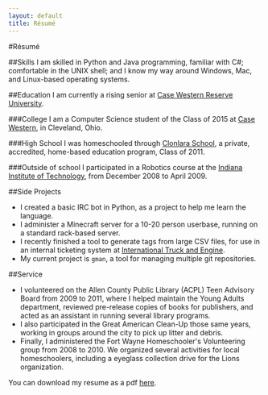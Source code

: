 ```yaml
---
layout: default 
title: Résumé
---
```


#Résumé

##Skills
I am skilled in Python and Java programming, familiar with C#; comfortable in the UNIX shell; and I know my way around Windows, Mac, and Linux-based operating systems.

##Education
I am currently a rising senior at [Case Western Reserve University](http://case.edu/).

###College
I am a Computer Science student of the Class of 2015 at [Case Western](http://case.edu/), in Cleveland, Ohio.

###High School
I was homeschooled through [Clonlara School](http://www.clonlara.org/), a private, accredited, home-based education program, Class of 2011.

###Outside of school
I participated in a Robotics course at the [Indiana Institute of Technology](http://www.indianatech.edu/), from December 2008 to April 2009.

##Side Projects
* I created a basic IRC bot in Python, as a project to help me learn the language.
* I administer a Minecraft server for a 10-20 person userbase, running on a standard rack-based server.
* I recently finished a tool to generate tags from large CSV files, for use in an internal ticketing system at [International Truck and Engine](http://www.internationaltrucks.com/trucks/). 
* My current project is `gman`, a tool for managing multiple git repositories.

##Service
* I volunteered on the Allen County Public Library (ACPL) Teen Advisory Board from 2009 to 2011, where I helped maintain the Young Adults department, reviewed pre-release copies of books for publishers, and acted as an assistant in running several library programs.  
* I also participated in the Great American Clean-Up those same years, working in groups around the city to pick up litter and debris.  
* Finally, I administered the Fort Wayne Homeschooler's Volunteering group from 2008 to 2010.  We organized several activities for local homeschoolers, including a eyeglass collection drive for the Lions organization.


You can download my resume as a pdf [here]({{site.url}}downloads/resume.pdf "Résumé"). 